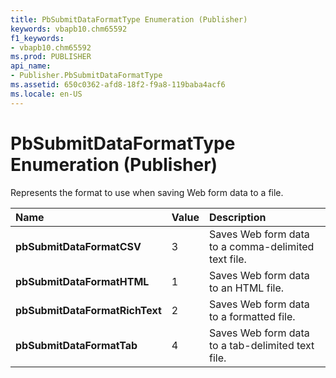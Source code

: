 ```yaml
---
title: PbSubmitDataFormatType Enumeration (Publisher)
keywords: vbapb10.chm65592
f1_keywords:
- vbapb10.chm65592
ms.prod: PUBLISHER
api_name:
- Publisher.PbSubmitDataFormatType
ms.assetid: 650c0362-afd8-18f2-f9a8-119baba4acf6
ms.locale: en-US
---
```



# PbSubmitDataFormatType Enumeration (Publisher)

Represents the format to use when saving Web form data to a file. 



|**Name**|**Value**|**Description**|
|:-----|:-----|:-----|
| **pbSubmitDataFormatCSV**|3|Saves Web form data to a comma-delimited text file.|
| **pbSubmitDataFormatHTML**|1|Saves Web form data to an HTML file.|
| **pbSubmitDataFormatRichText**|2|Saves Web form data to a formatted file.|
| **pbSubmitDataFormatTab**|4|Saves Web form data to a tab-delimited text file.|

